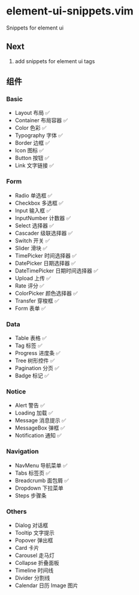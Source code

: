 # element-ui-snippets.vim

Snippets for element ui

## Next

1. add snippets for element ui tags

## 组件

### Basic

- Layout 布局 ✅
- Container 布局容器 ✅
- Color 色彩 ✅
- Typography 字体 ✅
- Border 边框 ✅
- Icon 图标 ✅
- Button 按钮 ✅
- Link 文字链接 ✅

### Form

- Radio 单选框 ✅
- Checkbox 多选框 ✅
- Input 输入框 ✅
- InputNumber 计数器 ✅
- Select 选择器 ✅
- Cascader 级联选择器 ✅
- Switch 开关 ✅
- Slider 滑块 ✅
- TimePicker 时间选择器 ✅
- DatePicker 日期选择器 ✅
- DateTimePicker 日期时间选择器 ✅
- Upload 上传 ✅
- Rate 评分 ✅
- ColorPicker 颜色选择器 ✅
- Transfer 穿梭框 ✅
- Form 表单 ✅

### Data

- Table 表格 ✅
- Tag 标签 ✅
- Progress 进度条 ✅
- Tree 树形控件 ✅
- Pagination 分页 ✅
- Badge 标记 ✅

### Notice

- Alert 警告 ✅
- Loading 加载 ✅
- Message 消息提示 ✅
- MessageBox 弹框 ✅
- Notification 通知 ✅

### Navigation

- NavMenu 导航菜单 ✅
- Tabs 标签页 ✅
- Breadcrumb 面包屑 ✅
- Dropdown 下拉菜单
- Steps 步骤条

### Others

- Dialog 对话框
- Tooltip 文字提示
- Popover 弹出框
- Card 卡片
- Carousel 走马灯
- Collapse 折叠面板
- Timeline 时间线
- Divider 分割线
- Calendar 日历
  Image 图片
